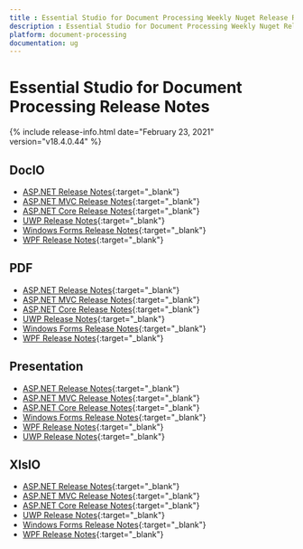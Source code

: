 ```yaml
---
title : Essential Studio for Document Processing Weekly Nuget Release Release Notes  
description : Essential Studio for Document Processing Weekly Nuget Release Release Notes  
platform: document-processing
documentation: ug
---
```


# Essential Studio for Document Processing  Release Notes  

{% include release-info.html date="February 23, 2021" version="v18.4.0.44" %} 

## DocIO

* [ASP.NET Release Notes](/aspnet/release-notes/v18.4.0.44#docio){:target="_blank"}
* [ASP.NET MVC Release Notes](/aspnetmvc/release-notes/v18.4.0.44#docio){:target="_blank"}
* [ASP.NET Core Release Notes](/aspnet-core/release-notes/v18.4.0.44#docio){:target="_blank"}
* [UWP Release Notes](/uwp/release-notes/v18.4.0.44#docio){:target="_blank"}
* [Windows Forms Release Notes](/windowsforms/release-notes/v18.4.0.44#docio){:target="_blank"}
* [WPF Release Notes](/wpf/release-notes/v18.4.0.44#docio){:target="_blank"}


## PDF

* [ASP.NET Release Notes](/aspnet/release-notes/v18.4.0.44#pdf){:target="_blank"}
* [ASP.NET MVC Release Notes](/aspnetmvc/release-notes/v18.4.0.44#pdf){:target="_blank"}
* [ASP.NET Core Release Notes](/aspnet-core/release-notes/v18.4.0.44#pdf){:target="_blank"}
* [UWP Release Notes](/uwp/release-notes/v18.4.0.44#pdf){:target="_blank"}
* [Windows Forms Release Notes](/windowsforms/release-notes/v18.4.0.44#pdf){:target="_blank"}
* [WPF Release Notes](/wpf/release-notes/v18.4.0.44#pdf){:target="_blank"}


## Presentation

* [ASP.NET Release Notes](/aspnet/release-notes/v18.4.0.44#presentation){:target="_blank"}
* [ASP.NET MVC Release Notes](/aspnetmvc/release-notes/v18.4.0.44#presentation){:target="_blank"}
* [ASP.NET Core Release Notes](/aspnet-core/release-notes/v18.4.0.44#presentation){:target="_blank"}
* [Windows Forms Release Notes](/windowsforms/release-notes/v18.4.0.44#presentation){:target="_blank"}
* [WPF Release Notes](/wpf/release-notes/v18.4.0.44#presentation){:target="_blank"}
* [UWP Release Notes](/uwp/release-notes/v18.4.0.44#presentation){:target="_blank"}


## XlsIO

* [ASP.NET Release Notes](/aspnet/release-notes/v18.4.0.44#xlsio){:target="_blank"}
* [ASP.NET MVC Release Notes](/aspnetmvc/release-notes/v18.4.0.44#xlsio){:target="_blank"}
* [ASP.NET Core Release Notes](/aspnet-core/release-notes/v18.4.0.44#xlsio){:target="_blank"}
* [UWP Release Notes](/uwp/release-notes/v18.4.0.44#xlsio){:target="_blank"}
* [Windows Forms Release Notes](/windowsforms/release-notes/v18.4.0.44#xlsio){:target="_blank"}
* [WPF Release Notes](/wpf/release-notes/v18.4.0.44#xlsio){:target="_blank"}